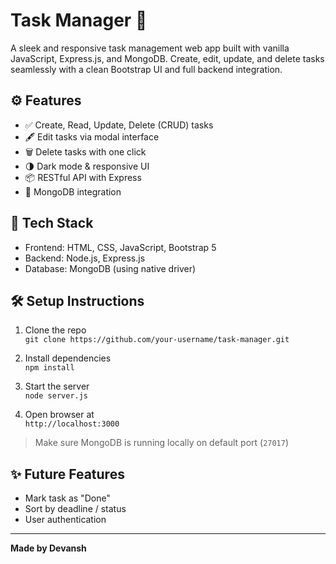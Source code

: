 # Task Manager 📝

A sleek and responsive task management web app built with vanilla JavaScript, Express.js, and MongoDB. Create, edit, update, and delete tasks seamlessly with a clean Bootstrap UI and full backend integration.

## ⚙ Features

- ✅ Create, Read, Update, Delete (CRUD) tasks
- 🖋 Edit tasks via modal interface
- 🗑 Delete tasks with one click
- 🌗 Dark mode & responsive UI
- 📦 RESTful API with Express
- 💾 MongoDB integration

## 🚀 Tech Stack

- Frontend: HTML, CSS, JavaScript, Bootstrap 5
- Backend: Node.js, Express.js
- Database: MongoDB (using native driver)

## 🛠 Setup Instructions

1. Clone the repo  
   `git clone https://github.com/your-username/task-manager.git`

2. Install dependencies  
   `npm install`

3. Start the server  
   `node server.js`

4. Open browser at  
   `http://localhost:3000`

> Make sure MongoDB is running locally on default port (`27017`)

## ✨ Future Features

- Mark task as "Done"
- Sort by deadline / status
- User authentication

---

**Made by Devansh**
